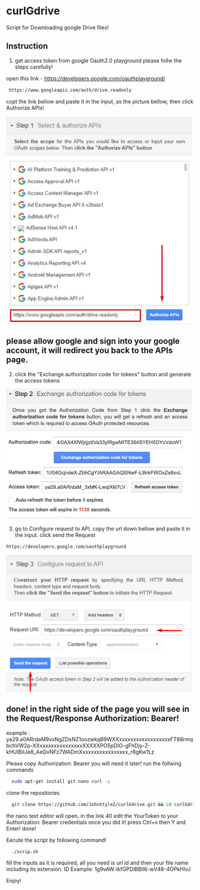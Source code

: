 # curlGdrive

Script for Downloading google Drive files! 

## Instruction

1. get access token from google Oauth2.0 playground please follw the steps carefully!

open this link - https://developers.google.com/oauthplayground/
```bash
 https://www.googleapis.com/auth/drive.readonly
```
copt the link bellow and paste it in the input, as the picture bellow, then click Authorize APIs!

<img src="https://github.com/JohnStyleZ/curlGdrive/blob/main/images/input.png?raw=true" width="500">

## please allow google and sign into your google account, it will redirect you back to the APIs page. 

2. click the "Exchange authorization code for tokens" button and generate the access tokens

<img src="https://github.com/JohnStyleZ/curlGdrive/blob/main/images/accessToken.png?raw=true" width="500">

3. go to Configure request to API, copy the url down bellow and paste it in the input. click send the Request

```bash
https://developers.google.com/oauthplayground
```
<img src="https://github.com/JohnStyleZ/curlGdrive/blob/main/images/request.png?raw=true" width="500">

## done! in the right side of the page you will see in the Request/Response Authorization: Bearer! 
example : ya29.a0ARrdaM9vxNgZDsNZ1oozwkqB9WXXxxxxxxxxxxxxxxxxxxFT88rmqbchVW2p-XXxxxxxxxxxxxxxxxXXXXXPO5pDIO-gFhDjy-Z-kHUIBiIJe8_AeQvNFz7WADmXxxxxxxxxxxxxxxxx_r8gKw1Lz

Please copy Authorization: Bearer you will need it later! 
run the follwing commands

```bash
  sudo apt-get install git nano curl -y
```
clone the repositories
```bash
  git clone https://github.com/JohnStyleZ/curlGdrive.git && cd curlGdrive && chmod +x script.sh && sed -i -e 's/\r$//' script.sh && nano script.sh
```
the nano text editor will open, in the link 40 edit the YourToken to your Authorization: Bearer credentials once you did it! press Ctrl+x then Y and Enter! 
done! 

Eecute the script by following command! 
```bash
  ./scrip.sh
```
fill the inputs as it is required, all you need is url id and then your file name including its extension. 
ID Example: 1g9vAW-lkfGPDlBBlI6-wV48-4OPkHIvJ

Enjoy! 


  
